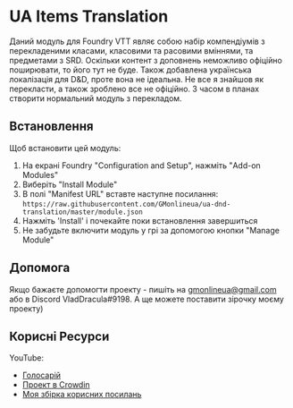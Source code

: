 # UA Items Translation

Даний модуль для Foundry VTT являє собою набір компендіумів з перекладеними класами, класовими та расовими вміннями, та предметами з SRD. Оскільки контент з доповнень неможливо офіційно поширювати, то його тут не буде. Також добавлена українська локалізація для D&D, проте вона не ідеальна. Не все я знайшов як перекласти, а також зроблено все не офіційно. З часом в планах створити нормальний модуль з перекладом.

## Встановлення
Щоб встановити цей модуль:
1.  На екрані Foundry "Configuration and Setup", нажміть "Add-on Modules"
2.  Виберіть "Install Module"
3.  В полі "Manifest URL" вставте наступне посилання: `https://raw.githubusercontent.com/GMonlineua/ua-dnd-translation/master/module.json`
4.  Нажміть 'Install' і почекайте поки встановлення завершиться
5.  Не забудьте включити модуль у грі за допомогою кнопки "Manage Module"

## Допомога
Якщо бажаєте допомогти проекту - пишіть на gmonlineua@gmail.com або в Discord VladDracula#9198. А ще можете поставити зірочку моєму проекту)

## Корисні Ресурси
YouTube:
 - [Голосарій](https://docs.google.com/spreadsheets/d/1OOY6HmanTmcQId_sroPn5PoPKIw-hz5rPllHMyVlo94/edit?usp=sharing)
 - [Проект в Crowdin](https://crowdin.com/project/dndua)
 - [Моя збірка корисних посилань](https://github.com/GMonlineua/community-links-ua)
